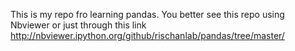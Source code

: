This is my repo fro learning pandas.
You better see this repo using Nbviewer or just through this link http://nbviewer.ipython.org/github/rischanlab/pandas/tree/master/
